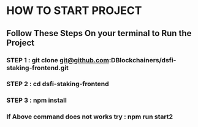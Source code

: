 # HOW TO START PROJECT

## Follow These Steps On your terminal to Run the Project
### STEP 1 : git clone git@github.com:DBlockchainers/dsfi-staking-frontend.git
### STEP 2 : cd dsfi-staking-frontend
### STEP 3 : npm install
### If Above command does not works try : npm run start2

